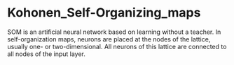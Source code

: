 # Kohonen_Self-Organizing_maps
SOM is an artificial neural network based on learning without a teacher. In self-organization maps, neurons are placed at the nodes of the lattice, usually one- or two-dimensional. All neurons of this lattice are connected to all nodes of the input layer.
